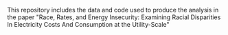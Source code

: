 This repository includes the data and code used to produce the analysis in the paper "Race, Rates, and Energy Insecurity: Examining Racial Disparities In Electricity Costs And Consumption at the Utility-Scale"
